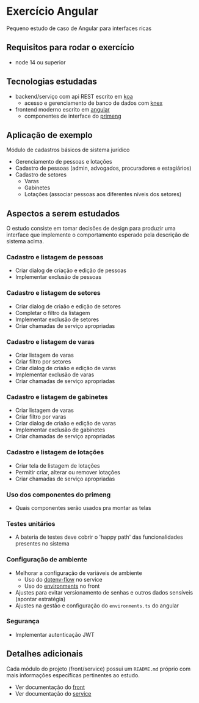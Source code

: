 # Exercício Angular

Pequeno estudo de caso de Angular para interfaces ricas

## Requisitos para rodar o exercício

- node 14 ou superior

## Tecnologias estudadas

- backend/serviço com api REST escrito em [koa](https://koajs.com/)
  - acesso e gerenciamento de banco de dados com [knex](https://knexjs.org/)
- frontend moderno escrito em [angular](https://angular.io/)
  - componentes de interface do [primeng](https://www.primefaces.org/primeng/)

## Aplicação de exemplo

Módulo de cadastros básicos de sistema jurídico

- Gerenciamento de pessoas e lotações
- Cadastro de pessoas (admin, advogados, procuradores e estagiários)
- Cadastro de setores
  - Varas
  - Gabinetes
  - Lotações (associar pessoas aos diferentes níveis dos setores)

## Aspectos a serem estudados

O estudo consiste em tomar decisões de design para produzir uma interface que
implemente o comportamento esperado pela descrição de sistema acima.

### Cadastro e listagem de pessoas

- Criar dialog de criação e edição de pessoas
- Implementar exclusão de pessoas

### Cadastro e listagem de setores

- Criar dialog de criaão e edição de setores
- Completar o filtro da listagem
- Implementar exclusão de setores
- Criar chamadas de serviço apropriadas

### Cadastro e listagem de varas

- Criar listagem de varas
- Criar filtro por setores
- Criar dialog de criaão e edição de varas
- Implementar exclusão de varas
- Criar chamadas de serviço apropriadas

### Cadastro e listagem de gabinetes

- Criar listagem de varas
- Criar filtro por varas
- Criar dialog de criaão e edição de varas
- Implementar exclusão de gabinetes
- Criar chamadas de serviço apropriadas

### Cadastro e listagem de lotações

- Criar tela de listagem de lotações
- Permitir criar, alterar ou remover lotações
- Criar chamadas de serviço apropriadas

### Uso dos componentes do primeng

- Quais componentes serão usados pra montar as telas

### Testes unitários

- A bateria de testes deve cobrir o 'happy path' das funcionalidades presentes
  no sistema

### Configuração de ambiente

- Melhorar a configuração de variáveis de ambiente
  - Uso do [dotenv-flow](https://npmjs.com/package/dotenv-flow) no service
  - Uso do [environments](https://angular.io/guide/build#configuring-application-environments) no front
- Ajustes para evitar versionamento de senhas e outros dados sensíveis (apontar estratégia)
- Ajustes na gestão e configuração do `environments.ts` do angular

### Segurança

- Implementar autenticação JWT

## Detalhes adicionais

Cada módulo do projeto (front/service) possui um `README.md` próprio com mais
informações específicas pertinentes ao estudo.

- Ver documentação do [front](front/README.md)
- Ver documentação do [service](service/README.md)

